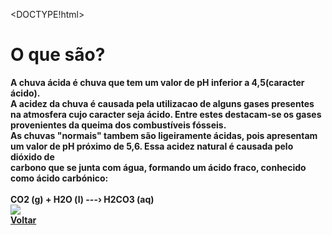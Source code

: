 <DOCTYPE!html>
<html>
<head>
<title>O que são?</title>
<link rel="stylesheet" type="text/css" href="projeto grupo 3 theme.css">
</head>
<body>
<h1>O que são?</h1>
<p><b>
  A chuva ácida é chuva que tem um valor de pH inferior a 4,5(caracter ácido).<br>
  A acidez da chuva é causada pela utilizacao de alguns gases presentes na atmosfera cujo caracter seja ácido. Entre estes destacam-se os gases<br>
provenientes da queima dos combustíveis fósseis.<br>
  As chuvas "normais" tambem são ligeiramente ácidas, pois apresentam um valor de pH próximo de 5,6. Essa acidez natural é causada pelo dióxido de<br>
carbono que se junta com água, formando um ácido fraco, conhecido como ácido carbónico:<br><br>
CO2 (g) + H2O (l) ---› H2CO3 (aq)<br>
<img src="3.jpg"><br>
<a href="https://chuvas-acidas-grupo-3.000webhostapp.com/">Voltar</a>
</b></p>
</body>
</html>
